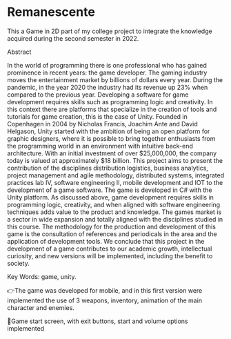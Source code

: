 # Remanescente
This a Game in 2D part of my college project to integrate the knowledge acquired during the second semester in 2022. 



Abstract 

In the world of programming there is one professional who has gained prominence in recent years: the game developer. 
The gaming industry moves the entertainment market by billions of dollars every year. During the pandemic, in the year 2020 the industry had its revenue up 23% when compared to the previous year.  Developing a software for game development requires skills such as programming logic and creativity.
In this context there are platforms that specialize in the creation of tools and tutorials for game creation, this is the case of Unity.
Founded in Copenhagen in 2004 by Nicholas Francis, Joachim Ante and David Helgason, Unity started with the ambition of being an open platform for graphic designers, where it is possible to bring together enthusiasts from the programming world in an environment with intuitive back-end architecture.
With an initial investment of over $25,000,000, the company today is valued at approximately $18 billion.
This project aims to present the contribution of the disciplines distribution logistics, business analytics, project management and agile methodology, distributed systems, integrated practices lab IV, software engineering II, mobile development and IOT to the development of a game software.
The game is developed in C# with the Unity platform.  As discussed above, game development requires skills in programming logic, creativity, and when aligned with software engineering techniques adds value to the product and knowledge.
The games market is a sector in wide expansion and totally aligned with the disciplines studied in this course. 
The methodology for the production and development of this game is the consultation of references and periodicals in the area and the application of development tools.
We conclude that this project in the development of a game contributes to our academic growth, intellectual curiosity, and new versions will be implemented, including the benefit to society.

Key Words: game, unity.

:point_right:The game was developed for mobile, and in this first version were implemented the use of 3 weapons, inventory, animation of the main character and enemies. 

:bow:Game start screen, with exit buttons, start and volume options implemented 
